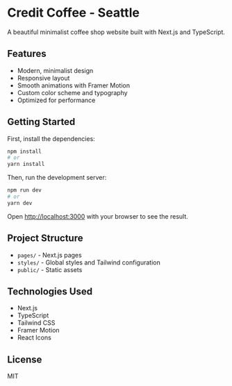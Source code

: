 # Credit Coffee - Seattle

A beautiful minimalist coffee shop website built with Next.js and TypeScript.

## Features

- Modern, minimalist design
- Responsive layout
- Smooth animations with Framer Motion
- Custom color scheme and typography
- Optimized for performance

## Getting Started

First, install the dependencies:

```bash
npm install
# or
yarn install
```

Then, run the development server:

```bash
npm run dev
# or
yarn dev
```

Open [http://localhost:3000](http://localhost:3000) with your browser to see the result.

## Project Structure

- `pages/` - Next.js pages
- `styles/` - Global styles and Tailwind configuration
- `public/` - Static assets

## Technologies Used

- Next.js
- TypeScript
- Tailwind CSS
- Framer Motion
- React Icons

## License

MIT 